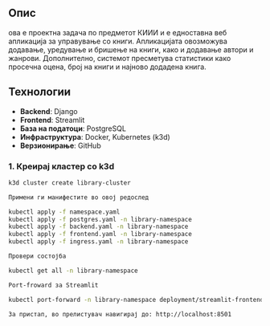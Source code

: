 ## Опис
ова е проектна задача по предметот КИИИ и е едноставна веб апликација за управување со книги. 
Апликацијата овозможува додавање, уредување и бришење на книги, како и додавање автори и жанрови. 
Дополнително, системот пресметува статистики како просечна оцена, број на книги и најново додадена книга.

## Технологии
- **Backend**: Django
- **Frontend**: Streamlit
- **База на податоци**: PostgreSQL
- **Инфраструктура**: Docker, Kubernetes (k3d)
- **Верзионирање**: GitHub

### 1. Креирај кластер со k3d
```bash
k3d cluster create library-cluster

Примени ги манифестите во овој редослед

kubectl apply -f namespace.yaml
kubectl apply -f postgres.yaml -n library-namespace
kubectl apply -f backend.yaml -n library-namespace
kubectl apply -f frontend.yaml -n library-namespace
kubectl apply -f ingress.yaml -n library-namespace

Провери состојба

kubectl get all -n library-namespace

Port-froward за Streamlit

kubectl port-forward -n library-namespace deployment/streamlit-frontend 8501:8501

За пристап, во прелистувач навигирај до: http://localhost:8501



